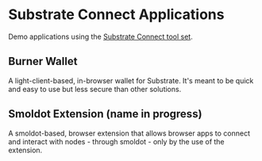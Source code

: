 # Substrate Connect Applications

Demo applications using the [Substrate Connect tool set](../packages).

## Burner Wallet

A light-client-based, in-browser wallet for Substrate. It's meant to be quick and easy to use but less secure than other solutions.

## Smoldot Extension (name in progress)

A smoldot-based, browser extension that allows browser apps to connect and interact with nodes - through smoldot - only by the use of the extension.
